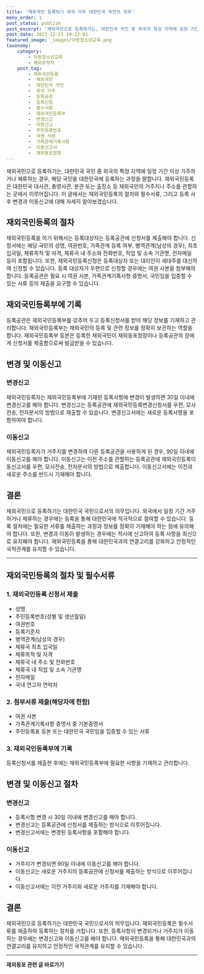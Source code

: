 ```yaml
---
title: '재외국민 등록하기 외국 거주 대한민국 국민의 의무'
menu_order: 1
post_status: publish
post_excerpt: '재외국민으로 등록하기는, 대한민국 국민 중 외국의 특정 지역에 일정 기간 이상 거주하거나 체류하는 경우, 해당 국민을 대한민국에 등록하는 과정을 말합니다. 재외국민등록은 대한민국 대사관, 총영사관, 분관 또는 출장소 등 재외국민의 거주지나 주소를 관할하는 곳에서 이루어집니다. 이 글에서는 재외국민등록의 절차와 필수서류, 그리고 등록 사후 변경과 이동신고에 대해 자세히 알아보겠습니다.'
post_date: 2023-12-21 19:22:01
featured_image: _images/아동청소년교육.png
taxonomy:
    category:
        - 아동청소년교육
        - 해외유학자
    post_tag:
        - 재외국민등록
        -  재외국민
        -  대한민국 국민
        -  외국 거주
        -  등록공관
        -  등록신청
        -  필수서류
        -  재외국민등록부
        -  변경신고
        -  이동신고
        -  주민등록번호
        -  여권 사본
        -  가족관계기록사항
        -  이동신고서
        -  재외동포청장
---
```



재외국민으로 등록하기는, 대한민국 국민 중 외국의 특정 지역에 일정 기간 이상 거주하거나 체류하는 경우, 해당 국민을 대한민국에 등록하는 과정을 말합니다. 재외국민등록은 대한민국 대사관, 총영사관, 분관 또는 출장소 등 재외국민의 거주지나 주소를 관할하는 곳에서 이루어집니다. 이 글에서는 재외국민등록의 절차와 필수서류, 그리고 등록 사후 변경과 이동신고에 대해 자세히 알아보겠습니다.

## 재외국민등록의 절차

재외국민등록을 하기 위해서는 등록대상자는 등록공관에 신청서를 제출해야 합니다. 신청서에는 해당 국민의 성명, 여권번호, 가족관계 등록 여부, 병역관계(남성의 경우), 최초 입국일, 체류목적 및 자격, 체류국 내 주소와 전화번호, 직업 및 소속 기관명, 전자메일 등이 포함됩니다. 또한, 재외국민등록신청은 등록대상자 또는 대리인이 세대주를 대신하여 신청할 수 있습니다. 등록 대상자가 우편으로 신청할 경우에는 여권 사본을 첨부해야 합니다. 등록공관은 필요 시 여권 사본, 가족관계기록사항 증명서, 국민임을 입증할 수 있는 서류 등의 제출을 요구할 수 있습니다.

## 재외국민등록부에 기록

등록공관은 재외국민등록부를 갖추어 두고 등록신청서를 받아 해당 정보를 기재하고 관리합니다. 재외국민등록부는 재외국민의 등록 및 관련 정보를 정확히 보관하는 역할을 합니다. 재외국민등록부 등본은 등록한 재외국민이 재외동포청장이나 등록공관의 장에게 신청서를 제출함으로써 발급받을 수 있습니다.

## 변경 및 이동신고

### 변경신고

재외국민등록자는 재외국민등록부에 기재된 등록사항에 변경이 발생하면 30일 이내에 변경신고를 해야 합니다. 변경신고는 등록공관에 재외국민등록변경신청서를 우편, 모사전송, 전자문서의 방법으로 제출할 수 있습니다. 변경신고서에는 새로운 등록사항을 포함하여야 합니다.

### 이동신고

재외국민등록자가 거주지를 변경하여 다른 등록공관을 사용하게 된 경우, 90일 이내에 이동신고를 해야 합니다. 이동신고는 이전 주소를 관할하는 등록공관에 재외국민등록이동신고서를 우편, 모사전송, 전자문서의 방법으로 제출합니다. 이동신고서에는 이전과 새로운 주소를 반드시 기재해야 합니다.

## 결론

재외국민으로 등록하기는 대한민국 국민으로서의 의무입니다. 외국에서 일정 기간 거주하거나 체류하는 경우에는 등록을 통해 대한민국에 적극적으로 참여할 수 있습니다. 등록 절차에는 필요한 서류를 제출하는 과정과 정보를 정확히 기재해야 하는 점에 유의해야 합니다. 또한, 변경과 이동이 발생하는 경우에는 적시에 신고하여 등록 사항을 최신으로 유지해야 합니다. 재외국민등록을 통해 대한민국과의 연결고리를 강화하고 안정적인 국적관계를 유지할 수 있습니다.

---


## 재외국민등록의 절차 및 필수서류

### 1. 재외국민등록 신청서 제출

- 성명
- 주민등록번호(성별 및 생년월일)
- 여권번호
- 등록기준지
- 병역관계(남성의 경우)
- 체류국 최초 입국일
- 체류목적 및 자격
- 체류국 내 주소 및 전화번호
- 체류국 내 직업 및 소속 기관명
- 전자메일
- 국내 연고자 연락처

### 2. 첨부서류 제출(해당자에 한함)

- 여권 사본
- 가족관계기록사항 증명서 중 기본증명서
- 주민등록표 등본 또는 대한민국 국민임을 입증할 수 있는 서류

### 3. 재외국민등록부에 기록

등록신청서를 제출한 후에는 재외국민등록부에 필요한 사항을 기재하고 관리합니다.

## 변경 및 이동신고 절차

### 변경신고

- 등록사항 변경 시 30일 이내에 변경신고를 해야 합니다.
- 변경신고는 등록공관에 신청서를 제출하는 방식으로 이루어집니다.
- 변경신고서에는 변경된 등록사항을 포함해야 합니다.

### 이동신고

- 거주지가 변경되면 90일 이내에 이동신고를 해야 합니다.
- 이동신고는 새로운 거주지의 등록공관에 신청서를 제출하는 방식으로 이루어집니다.
- 이동신고서에는 이전 거주지와 새로운 거주지를 기재해야 합니다.

## 결론

재외국민으로 등록하기는 대한민국 국민으로서의 의무입니다. 재외국민등록은 필수서류를 제출하여 등록하는 절차를 거칩니다. 또한, 등록사항이 변경되거나 거주지가 이동하는 경우에는 변경신고와 이동신고를 해야 합니다. 재외국민등록을 통해 대한민국과의 연결고리를 유지하고 안정적인 국적관계를 유지할 수 있습니다.
<!-- wp:separator -->
<hr class="wp-block-separator has-alpha-channel-opacity"/>
<!-- /wp:separator -->

<!-- wp:group {"backgroundColor":"base","layout":{"type":"constrained"}} -->
<div class="wp-block-group has-base-background-color has-background"><!-- wp:paragraph {"align":"center","fontSize":"medium"} -->
<p class="has-text-align-center has-large-font-size"><strong>재외동포 관련 글 바로가기</strong></p>
<!-- /wp:paragraph -->


<!-- wp:latest-posts
{"categories":[{"id":22672,"count":19,"description":"","link":"https://uknowlaw.com/category/%ec%9e%ac%ec%99%b8%eb%8f%99%ed%8f%ac/","name":"재외동포","slug":"재외동포","taxonomy":"category","parent":0,"meta":[],"_links":{"self":[{"href":"https://uknowlaw.com/wp-json/wp/v2/categories/22672"}],"collection":[{"href":"https://uknowlaw.com/wp-json/wp/v2/categories"}],"about":[{"href":"https://uknowlaw.com/wp-json/wp/v2/taxonomies/category"}],"wp:post_type":[{"href":"https://uknowlaw.com/wp-json/wp/v2/posts?categories=22672"}],"curies":[{"name":"wp","href":"https://api.w.org/{rel}","templated":true}]}}],"postsToShow":100,"excerptLength":28,"postLayout":"grid","columns":2,"featuredImageAlign":"left","featuredImageSizeSlug":"large","fontSize":"small"} /--></div>
<!-- /wp:group -->